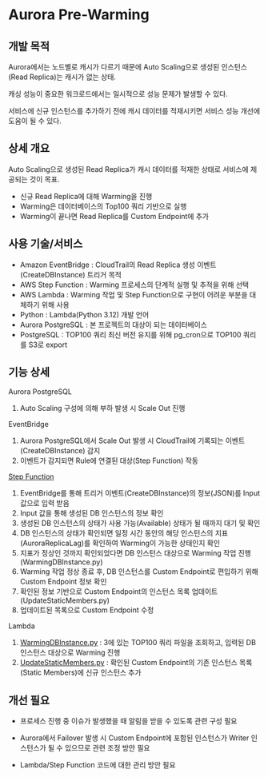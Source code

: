 # Aurora Pre-Warming

## 개발 목적
Aurora에서는 노드별로 캐시가 다르기 때문에 Auto Scaling으로 생성된 인스턴스(Read Replica)는 캐시가 없는 상태.  

캐싱 성능이 중요한 워크로드에서는 일시적으로 성능 문제가 발생할 수 있다.  

서비스에 신규 인스턴스를 추가하기 전에 캐시 데이터를 적재시키면 서비스 성능 개선에 도움이 될 수 있다.

## 상세 개요
Auto Scaling으로 생성된 Read Replica가 캐시 데이터를 적재한 상태로 서비스에 제공되는 것이 목표.
- 신규 Read Replica에 대해 Warming을 진행
- Warming은 데이터베이스의 Top100 쿼리 기반으로 실행
- Warming이 끝나면 Read Replica를 Custom Endpoint에 추가

## 사용 기술/서비스
- Amazon EventBridge : CloudTrail의 Read Replica 생성 이벤트(CreateDBInstance) 트리거 목적
- AWS Step Function : Warming 프로세스의 단계적 실행 및 추적을 위해 선택
- AWS Lambda : Warming 작업 및 Step Function으로 구현이 어려운 부분을 대체하기 위해 사용
- Python : Lambda(Python 3.12) 개발 언어
- Aurora PostgreSQL : 본 프로젝트의 대상이 되는 데이터베이스
- PostgreSQL : TOP100 쿼리 최신 버전 유지를 위해 pg_cron으로 TOP100 쿼리를 S3로 export

## 기능 상세
Aurora PostgreSQL
1. Auto Scaling 구성에 의해 부하 발생 시 Scale Out 진행

EventBridge
1. Aurora PostgreSQL에서 Scale Out 발생 시 CloudTrail에 기록되는 이벤트(CreateDBInstance) 감지
2. 이벤트가 감지되면 Rule에 연결된 대상(Step Function) 작동

[Step Function][STEP]
1. EventBridge를 통해 트리거 이벤트(CreateDBInstance)의 정보(JSON)를 Input 값으로 입력 받음
2. Input 값을 통해 생성된 DB 인스턴스의 정보 확인
3. 생성된 DB 인스턴스의 상태가 사용 가능(Available) 상태가 될 때까지 대기 및 확인
4. DB 인스턴스의 상태가 확인되면 일정 시간 동안의 해당 인스턴스의 지표(AuroraReplicaLag)를 확인하여 Warming이 가능한 상태인지 확인
5. 지표가 정상인 것까지 확인되었다면 DB 인스턴스 대상으로 Warming 작업 진행(WarmingDBInstance.py)
6. Warming 작업 정상 종료 후, DB 인스턴스를 Custom Endpoint로 편입하기 위해 Custom Endpoint 정보 확인
7. 확인된 정보 기반으로 Custom Endpoint의 인스턴스 목록 업데이트(UpdateStaticMembers.py)
8. 업데이트된 목록으로 Custom Endpoint 수정

Lambda
1. [WarmingDBInstance.py][WDBP] : 3에 있는 TOP100 쿼리 파일을 조회하고, 입력된 DB 인스턴스 대상으로 Warming 진행
2. [UpdateStaticMembers.py][USMP] : 확인된 Custom Endpoint의 기존 인스턴스 목록(Static Members)에 신규 인스턴스 추가


## 개선 필요

- 프로세스 진행 중 이슈가 발생했을 때 알림을 받을 수 있도록 관련 구성 필요
- Aurora에서 Failover 발생 시 Custom Endpoint에 포함된 인스턴스가 Writer 인스턴스가 될 수 있으므로 관련 조정 방안 필요
- Lambda/Step Function 코드에 대한 관리 방안 필요





   [STEP]: <https://github.com/ballenabox/AuroraPreWarming/blob/main/01_StepFunction/StepFunction.json>
   [WDBP]: <https://github.com/ballenabox/AuroraPreWarming/blob/main/02_Lambda/WarmingDBInstance/WarmingDBInstance.py>
   [USMP]: <https://github.com/ballenabox/AuroraPreWarming/blob/main/02_Lambda/UpdateStaticMembers/UpdateStaticMembers.py>

